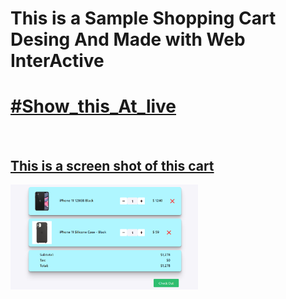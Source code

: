 <h1> This is a Sample Shopping Cart Desing And Made with Web InterActive </h1>
<h1> <a href="https://hnazmul.github.io/sampleShopiingCart-01/">#Show_this_At_live </h1>
<br/>
<h2> This is a screen shot of this cart </h2>
<img src="images/image_2021_01_28T12_04_11_375Z.png" width="300px">